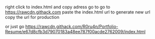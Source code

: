 right click to index.html and copy adress
go to go to https://rawcdn.githack.com
paste the index.html url to generate new url
copy the url for production

or just go https://rawcdn.githack.com/R0ru4n/Portfolio-Resume/e67d8cfb3d79070183a48ee787f00acde2762009/index.html
